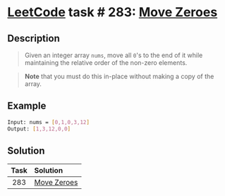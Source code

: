 # [LeetCode][leetcode] task # 283: [Move Zeroes][task]

Description
-----------

> Given an integer array `nums`, move all `0`'s to the end
> of it while maintaining the relative order of the non-zero elements.

> **Note** that you must do this in-place without making a copy of the array.

 Example
-------

```sh
Input: nums = [0,1,0,3,12]
Output: [1,3,12,0,0]
```

Solution
--------

| Task | Solution                |
|:----:|:------------------------|
| 283  | [Move Zeroes][solution] |


[leetcode]: <http://leetcode.com/>
[task]: <https://leetcode.com/problems/move-zeroes/>
[solution]: <https://github.com/wellaxis/witalis-jkit/blob/main/module/tasks/src/main/java/com/witalis/jkit/tasks/core/task/leetcode/h3/p283/option/Practice.java>
